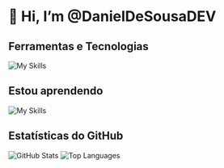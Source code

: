 # 👋 Hi, I’m @DanielDeSousaDEV
## Ferramentas e Tecnologias
![My Skills](https://go-skill-icons.vercel.app/api/icons?i=html,css,js,php,composer,mysql,bootstrap,markdown,api,npm,git,github)
<!--bootstarp e react bootsrap-->

## Estou aprendendo
![My Skills](https://go-skill-icons.vercel.app/api/icons?i=laravel,react,typescript)

## Estatísticas do GitHub

![GitHub Stats](https://github-readme-stats.vercel.app/api?username=DanielDeSousaDEV&count_private=true&show_icons=true&theme=github_dark&hide=contribs,issues)
![Top Languages](https://github-readme-stats.vercel.app/api/top-langs/?username=DanielDeSousaDEV&layout=compact&count_private=true&show_icons=true&theme=github_dark)
  
<!---
DanielDeSousaDEV/DanielDeSousaDEV is a ✨ special ✨ repository because its `README.md` (this file) appears on your GitHub profile.
You can click the Preview link to take a look at your changes.
--->
